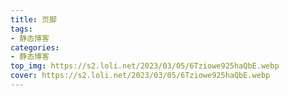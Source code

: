 ```yaml
---
title: 页脚
tags:
- 静态博客
categories:
- 静态博客
top_img: https://s2.loli.net/2023/03/05/6Tziowe925haQbE.webp
cover: https://s2.loli.net/2023/03/05/6Tziowe925haQbE.webp
---
```


## 

